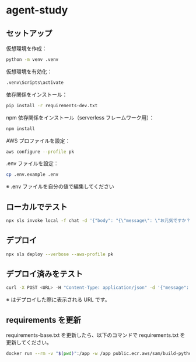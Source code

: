 # agent-study

## セットアップ

仮想環境を作成：

```bash
python -m venv .venv
```

仮想環境を有効化：

```bash
.venv\Scripts\activate
```

依存関係をインストール：

```bash
pip install -r requirements-dev.txt
```

npm 依存関係をインストール（serverless フレームワーク用）：

```bash
npm install
```

AWS プロファイルを設定：

```bash
aws configure --profile pk
```

.env ファイルを設定：

```bash
cp .env.example .env
```

※ .env ファイルを自分の値で編集してください

## ローカルでテスト

```bash
npx sls invoke local -f chat -d '{"body": "{\"message\": \"お元気ですか？\"}"}'
```

## デプロイ

```bash
npx sls deploy --verbose --aws-profile pk
```

## デプロイ済みをテスト

```bash
curl -X POST <URL> -H "Content-Type: application/json" -d '{"message": "お元気ですか？"}'
```

※ <URL> はデプロイした際に表示される URL です。

## requirements を更新

requirements-base.txt を更新したら、以下のコマンドで requirements.txt を更新してください。

```bash
docker run --rm -v "$(pwd)":/app -w /app public.ecr.aws/sam/build-python3.12:latest-x86_64 /bin/sh -c "python3.12 -m pip install -r requirements-base.txt && python3.12 -m pip freeze > requirements.txt"
```
